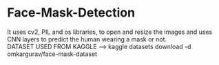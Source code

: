 # Face-Mask-Detection
It uses cv2, PIL and os libraries, to open and resize the images and uses CNN layers to predict the human wearing a mask or not.  
DATASET USED FROM KAGGLE -->  kaggle datasets download -d omkargurav/face-mask-dataset
